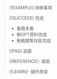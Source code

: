 > [!EXAMPLE] 待辦事項


> [!SUCCESS] 完成
> - 看兩本書
> - 刪GPT資料完成
> - 刪截圖暫存區完成

> [!FAQ] 追蹤


> [!REFERENCE]- 探索



> [!LEARN]- 額外學習
